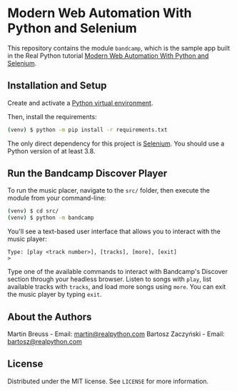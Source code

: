 # Modern Web Automation With Python and Selenium

This repository contains the module `bandcamp`, which is the sample app built in the Real Python tutorial [Modern Web Automation With Python and Selenium](https://realpython.com/modern-web-automation-with-python-and-selenium/).

## Installation and Setup

Create and activate a [Python virtual environment](https://realpython.com/python-virtual-environments-a-primer/).

Then, install the requirements:

```sh
(venv) $ python -m pip install -r requirements.txt
```

The only direct dependency for this project is [Selenium](https://selenium-python.readthedocs.io/). You should use a Python version of at least 3.8.

## Run the Bandcamp Discover Player

To run the music placer, navigate to the `src/` folder, then execute the module from your command-line:

```sh
(venv) $ cd src/
(venv) $ python -m bandcamp
```

You'll see a text-based user interface that allows you to interact with the music player:

```
Type: [play <track number>], [tracks], [more], [exit]
>
```

Type one of the available commands to interact with Bandcamp's Discover section through your headless browser. Listen to songs with `play`, list available tracks with `tracks`, and load more songs using `more`. You can exit the music player by typing `exit`.

## About the Authors

Martin Breuss - Email: martin@realpython.com
Bartosz Zaczyński - Email: bartosz@realpython.com

## License

Distributed under the MIT license. See ``LICENSE`` for more information.
